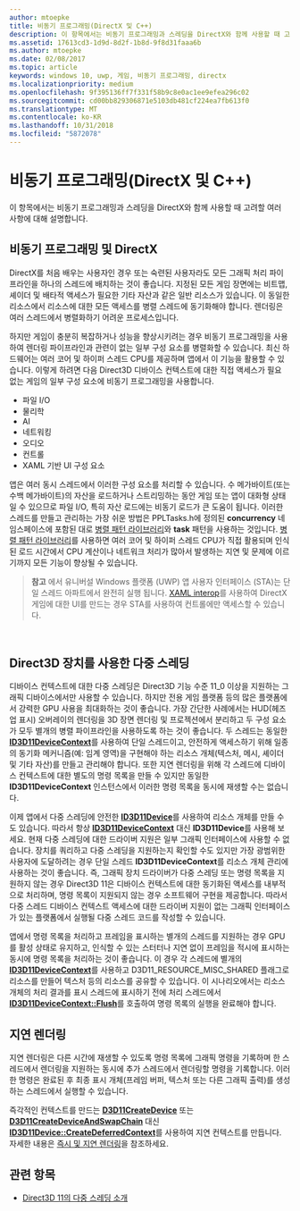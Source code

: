 ```yaml
---
author: mtoepke
title: 비동기 프로그래밍(DirectX 및 C++)
description: 이 항목에서는 비동기 프로그래밍과 스레딩을 DirectX와 함께 사용할 때 고려할 여러 사항에 대해 설명합니다.
ms.assetid: 17613cd3-1d9d-8d2f-1b8d-9f8d31faaa6b
ms.author: mtoepke
ms.date: 02/08/2017
ms.topic: article
keywords: windows 10, uwp, 게임, 비동기 프로그래밍, directx
ms.localizationpriority: medium
ms.openlocfilehash: 9f395136ff7f331f58b9c8e0ac1ee9efea296c02
ms.sourcegitcommit: cd00bb829306871e5103db481cf224ea7fb613f0
ms.translationtype: MT
ms.contentlocale: ko-KR
ms.lasthandoff: 10/31/2018
ms.locfileid: "5872078"
---
```

# <a name="asynchronous-programming-directx-and-c"></a>비동기 프로그래밍(DirectX 및 C++)



이 항목에서는 비동기 프로그래밍과 스레딩을 DirectX와 함께 사용할 때 고려할 여러 사항에 대해 설명합니다.

## <a name="async-programming-and-directx"></a>비동기 프로그래밍 및 DirectX


DirectX를 처음 배우는 사용자인 경우 또는 숙련된 사용자라도 모든 그래픽 처리 파이프라인을 하나의 스레드에 배치하는 것이 좋습니다. 지정된 모든 게임 장면에는 비트맵, 셰이더 및 배타적 액세스가 필요한 기타 자산과 같은 일반 리소스가 있습니다. 이 동일한 리소스에서 리소스에 대한 모든 액세스를 병렬 스레드에 동기화해야 합니다. 렌더링은 여러 스레드에서 병렬화하기 어려운 프로세스입니다.

하지만 게임이 충분히 복잡하거나 성능을 향상시키려는 경우 비동기 프로그래밍을 사용하여 렌더링 파이프라인과 관련이 없는 일부 구성 요소를 병렬화할 수 있습니다. 최신 하드웨어는 여러 코어 및 하이퍼 스레드 CPU를 제공하며 앱에서 이 기능을 활용할 수 있습니다. 이렇게 하려면 다음 Direct3D 디바이스 컨텍스트에 대한 직접 액세스가 필요 없는 게임의 일부 구성 요소에 비동기 프로그래밍을 사용합니다.

-   파일 I/O
-   물리학
-   AI
-   네트워킹
-   오디오
-   컨트롤
-   XAML 기반 UI 구성 요소

앱은 여러 동시 스레드에서 이러한 구성 요소를 처리할 수 있습니다. 수 메가바이트(또는 수백 메가바이트)의 자산을 로드하거나 스트리밍하는 동안 게임 또는 앱이 대화형 상태일 수 있으므로 파일 I/O, 특히 자산 로드에는 비동기 로드가 큰 도움이 됩니다. 이러한 스레드를 만들고 관리하는 가장 쉬운 방법은 PPLTasks.h에 정의된 **concurrency** 네임스페이스에 포함된 대로 [병렬 패턴 라이브러리](https://msdn.microsoft.com/library/dd492418.aspx)와 **task** 패턴을 사용하는 것입니다. [병렬 패턴 라이브러리](https://msdn.microsoft.com/library/dd492418.aspx)를 사용하면 여러 코어 및 하이퍼 스레드 CPU가 직접 활용되며 인식된 로드 시간에서 CPU 계산이나 네트워크 처리가 많아서 발생하는 지연 및 문제에 이르기까지 모든 기능이 향상될 수 있습니다.

> **참고**  에서 유니버설 Windows 플랫폼 (UWP) 앱 사용자 인터페이스 (STA)는 단일 스레드 아파트에서 완전히 실행 됩니다. [XAML interop](directx-and-xaml-interop.md)를 사용하여 DirectX 게임에 대한 UI를 만드는 경우 STA를 사용하여 컨트롤에만 액세스할 수 있습니다.

 

## <a name="multithreading-with-direct3d-devices"></a>Direct3D 장치를 사용한 다중 스레딩


디바이스 컨텍스트에 대한 다중 스레딩은 Direct3D 기능 수준 11\_0 이상을 지원하는 그래픽 디바이스에서만 사용할 수 있습니다. 하지만 전용 게임 플랫폼 등의 많은 플랫폼에서 강력한 GPU 사용을 최대화하는 것이 좋습니다. 가장 간단한 사례에서는 HUD(헤즈업 표시) 오버레이의 렌더링을 3D 장면 렌더링 및 프로젝션에서 분리하고 두 구성 요소가 모두 별개의 병렬 파이프라인을 사용하도록 하는 것이 좋습니다. 두 스레드는 동일한 [**ID3D11DeviceContext**](https://msdn.microsoft.com/library/windows/desktop/ff476385)를 사용하여 단일 스레드이고, 안전하게 액세스하기 위해 일종의 동기화 메커니즘(예: 임계 영역)을 구현해야 하는 리소스 개체(텍스처, 메시, 셰이더 및 기타 자산)를 만들고 관리해야 합니다. 또한 지연 렌더링을 위해 각 스레드에 디바이스 컨텍스트에 대한 별도의 명령 목록을 만들 수 있지만 동일한 **ID3D11DeviceContext** 인스턴스에서 이러한 명령 목록을 동시에 재생할 수는 없습니다.

이제 앱에서 다중 스레딩에 안전한 [**ID3D11Device**](https://msdn.microsoft.com/library/windows/desktop/ff476379)를 사용하여 리소스 개체를 만들 수도 있습니다. 따라서 항상 [**ID3D11DeviceContext**](https://msdn.microsoft.com/library/windows/desktop/ff476385) 대신 **ID3D11Device**를 사용해 보세요. 현재 다중 스레딩에 대한 드라이버 지원은 일부 그래픽 인터페이스에 사용할 수 없습니다. 장치를 쿼리하고 다중 스레딩을 지원하는지 확인할 수도 있지만 가장 광범위한 사용자에 도달하려는 경우 단일 스레드 **ID3D11DeviceContext**를 리소스 개체 관리에 사용하는 것이 좋습니다. 즉, 그래픽 장치 드라이버가 다중 스레딩 또는 명령 목록을 지원하지 않는 경우 Direct3D 11은 디바이스 컨텍스트에 대한 동기화된 액세스를 내부적으로 처리하며, 명령 목록이 지원되지 않는 경우 소프트웨어 구현을 제공합니다. 따라서 다중 스레드 디바이스 컨텍스트 액세스에 대한 드라이버 지원이 없는 그래픽 인터페이스가 있는 플랫폼에서 실행될 다중 스레드 코드를 작성할 수 있습니다.

앱에서 명령 목록을 처리하고 프레임을 표시하는 별개의 스레드를 지원하는 경우 GPU를 활성 상태로 유지하고, 인식할 수 있는 스터터나 지연 없이 프레임을 적시에 표시하는 동시에 명령 목록을 처리하는 것이 좋습니다. 이 경우 각 스레드에 별개의 [**ID3D11DeviceContext**](https://msdn.microsoft.com/library/windows/desktop/ff476385)를 사용하고 D3D11\_RESOURCE\_MISC\_SHARED 플래그로 리소스를 만들어 텍스처 등의 리소스를 공유할 수 있습니다. 이 시나리오에서는 리소스 개체의 처리 결과를 표시 스레드에 표시하기 전에 처리 스레드에서 [**ID3D11DeviceContext::Flush**](https://msdn.microsoft.com/library/windows/desktop/ff476425)를 호출하여 명령 목록의 실행을 완료해야 합니다.

## <a name="deferred-rendering"></a>지연 렌더링


지연 렌더링은 다른 시간에 재생할 수 있도록 명령 목록에 그래픽 명령을 기록하며 한 스레드에서 렌더링을 지원하는 동시에 추가 스레드에서 렌더링할 명령을 기록합니다. 이러한 명령은 완료된 후 최종 표시 개체(프레임 버퍼, 텍스처 또는 다른 그래픽 출력)를 생성하는 스레드에서 실행할 수 있습니다.

즉각적인 컨텍스트를 만드는 [**D3D11CreateDevice**](https://msdn.microsoft.com/library/windows/desktop/ff476082) 또는 [**D3D11CreateDeviceAndSwapChain**](https://msdn.microsoft.com/library/windows/desktop/ff476083) 대신 [**ID3D11Device::CreateDeferredContext**](https://msdn.microsoft.com/library/windows/desktop/ff476505)를 사용하여 지연 컨텍스트를 만듭니다. 자세한 내용은 [즉시 및 지연 렌더링](https://msdn.microsoft.com/library/windows/desktop/ff476892)을 참조하세요.

## <a name="related-topics"></a>관련 항목


* [Direct3D 11의 다중 스레딩 소개](https://msdn.microsoft.com/library/windows/desktop/ff476891)

 

 




